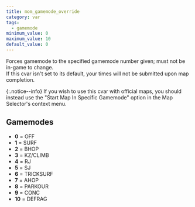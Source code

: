 ```yaml
---
title: mom_gamemode_override
category: var
tags:
  - gamemode
minimum_value: 0
maximum_value: 10
default_value: 0
---
```


Forces gamemode to the specified gamemode number given; must not be in-game to change.  
If this cvar isn't set to its default, your times will not be submitted upon map completion.

{:.notice--info}
If you wish to use this cvar with official maps, you should instead use the "Start Map In Specific Gamemode" option in the Map Selector's context menu.

## Gamemodes

 - **0** = OFF
 - **1** = SURF
 - **2** = BHOP
 - **3** = KZ/CLIMB
 - **4** = RJ
 - **5** = SJ
 - **6** = TRICKSURF
 - **7** = AHOP
 - **8** = PARKOUR
 - **9** = CONC
 - **10** = DEFRAG